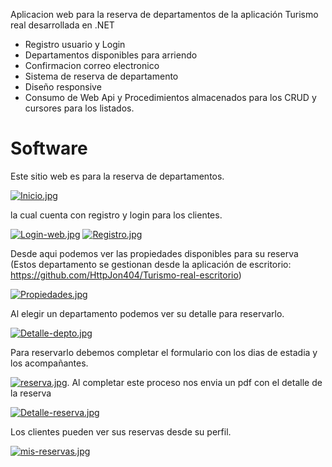 Aplicacion web para la reserva de departamentos de la aplicación Turismo real desarrollada en .NET


- Registro usuario y Login
- Departamentos disponibles para arriendo
- Confirmacion correo electronico
- Sistema de reserva de departamento
- Diseño responsive
- Consumo de Web Api y Procedimientos almacenados para los CRUD y cursores para los listados.

# Software

Este sitio web es para la reserva de departamentos.

[![Inicio.jpg](https://i.postimg.cc/Y9dVWrgk/Inicio.jpg)](https://postimg.cc/zbR0m10P)

la cual cuenta con registro y login para los clientes.

[![Login-web.jpg](https://i.postimg.cc/1XTjvvJj/Login-web.jpg)](https://postimg.cc/GTFK2x0F)   [![Registro.jpg](https://i.postimg.cc/pXwS8199/Registro.jpg)](https://postimg.cc/F7xGXpVm)

Desde aqui podemos ver las propiedades disponibles para su reserva (Estos departamento se gestionan desde la aplicación de escritorio: https://github.com/HttpJon404/Turismo-real-escritorio)

[![Propiedades.jpg](https://i.postimg.cc/gcBQc0mH/Propiedades.jpg)](https://postimg.cc/w3L00gt1)

Al elegir un departamento podemos ver su detalle para reservarlo.

[![Detalle-depto.jpg](https://i.postimg.cc/nLkSyF37/Detalle-depto.jpg)](https://postimg.cc/PLCMZjsr)

Para reservarlo debemos completar el formulario con los dias de estadia y los acompañantes.

[![reserva.jpg](https://i.postimg.cc/85bFd3PT/reserva.jpg)](https://postimg.cc/1nf5svqd).
Al completar este proceso nos envia un pdf con el detalle de la reserva

[![Detalle-reserva.jpg](https://i.postimg.cc/JnY6hTVz/Detalle-reserva.jpg)](https://postimg.cc/9RTt8YQ6)

Los clientes pueden ver sus reservas desde su perfil.

[![mis-reservas.jpg](https://i.postimg.cc/1XgWVpsc/mis-reservas.jpg)](https://postimg.cc/CngCWnZz)


